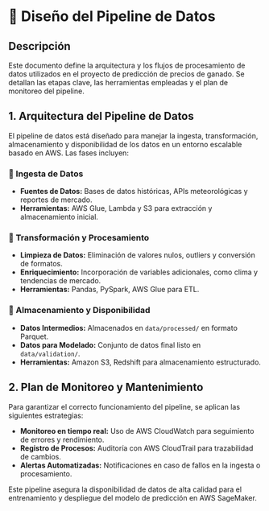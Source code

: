 # 🔄 Diseño del Pipeline de Datos

## Descripción
Este documento define la arquitectura y los flujos de procesamiento de datos utilizados en el proyecto de predicción de precios de ganado. Se detallan las etapas clave, las herramientas empleadas y el plan de monitoreo del pipeline.

## 1. Arquitectura del Pipeline de Datos
El pipeline de datos está diseñado para manejar la ingesta, transformación, almacenamiento y disponibilidad de los datos en un entorno escalable basado en AWS. Las fases incluyen:

### 📌 Ingesta de Datos
- **Fuentes de Datos:** Bases de datos históricas, APIs meteorológicas y reportes de mercado.
- **Herramientas:** AWS Glue, Lambda y S3 para extracción y almacenamiento inicial.

### 📌 Transformación y Procesamiento
- **Limpieza de Datos:** Eliminación de valores nulos, outliers y conversión de formatos.
- **Enriquecimiento:** Incorporación de variables adicionales, como clima y tendencias de mercado.
- **Herramientas:** Pandas, PySpark, AWS Glue para ETL.

### 📌 Almacenamiento y Disponibilidad
- **Datos Intermedios:** Almacenados en `data/processed/` en formato Parquet.
- **Datos para Modelado:** Conjunto de datos final listo en `data/validation/`.
- **Herramientas:** Amazon S3, Redshift para almacenamiento estructurado.

## 2. Plan de Monitoreo y Mantenimiento
Para garantizar el correcto funcionamiento del pipeline, se aplican las siguientes estrategias:
- **Monitoreo en tiempo real:** Uso de AWS CloudWatch para seguimiento de errores y rendimiento.
- **Registro de Procesos:** Auditoría con AWS CloudTrail para trazabilidad de cambios.
- **Alertas Automatizadas:** Notificaciones en caso de fallos en la ingesta o procesamiento.

Este pipeline asegura la disponibilidad de datos de alta calidad para el entrenamiento y despliegue del modelo de predicción en AWS SageMaker.

